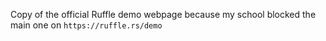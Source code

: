 Copy of the official Ruffle demo webpage because my school blocked the main one on `https://ruffle.rs/demo`
